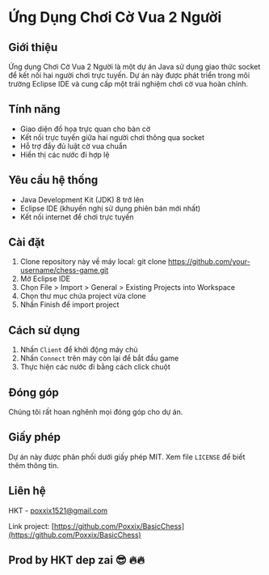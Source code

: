 # Ứng Dụng Chơi Cờ Vua 2 Người

## Giới thiệu

Ứng dụng Chơi Cờ Vua 2 Người là một dự án Java sử dụng giao thức socket để kết nối hai người chơi trực tuyến. Dự án này được phát triển trong môi trường Eclipse IDE và cung cấp một trải nghiệm chơi cờ vua hoàn chỉnh.

## Tính năng

- Giao diện đồ họa trực quan cho bàn cờ
- Kết nối trực tuyến giữa hai người chơi thông qua socket
- Hỗ trợ đầy đủ luật cờ vua chuẩn
- Hiển thị các nước đi hợp lệ


## Yêu cầu hệ thống

- Java Development Kit (JDK) 8 trở lên
- Eclipse IDE (khuyến nghị sử dụng phiên bản mới nhất)
- Kết nối internet để chơi trực tuyến

## Cài đặt

1. Clone repository này về máy local:
git clone https://github.com/your-username/chess-game.git
2. Mở Eclipse IDE
3. Chọn File > Import > General > Existing Projects into Workspace
4. Chọn thư mục chứa project vừa clone
5. Nhấn Finish để import project

## Cách sử dụng

1. Nhấn `Client` để khởi động máy chủ
2. Nhấn `Connect` trên máy còn lại để bắt đầu game
3. Thực hiện các nước đi bằng cách click chuột

## Đóng góp

Chúng tôi rất hoan nghênh mọi đóng góp cho dự án.

## Giấy phép

Dự án này được phân phối dưới giấy phép MIT. Xem file `LICENSE` để biết thêm thông tin.

## Liên hệ

HKT - poxxix1521@gmail.com

Link project: [https://github.com/Poxxix/BasicChess](https://github.com/Poxxix/BasicChess)

## Prod by HKT dep zai :sunglasses: :fire::fire:
